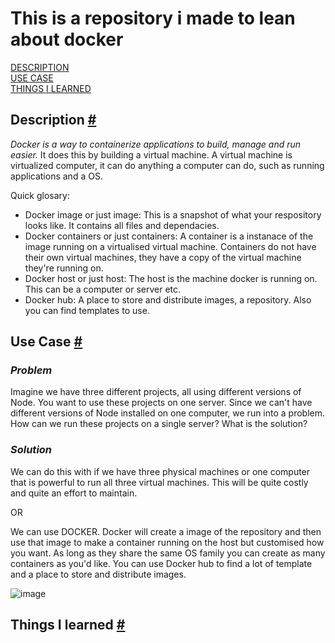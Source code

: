 # **This is a repository i made to lean about docker**

[DESCRIPTION](#description) 
<br>
[USE CASE](#use-case) 
<br>
[THINGS I LEARNED](#things-i-learned) 

## **Description** <a href="#description">#</a>

*Docker is a way to containerize applications to build, manage and run easier.* It does this by building a virtual machine. A virtual machine is virtualized computer, it can do anything a computer can do, such as running applications and a OS. 

Quick glosary:

- Docker image or just image: This is a snapshot of what your respository looks like. It contains all files and dependacies.
- Docker containers or just containers: A container is a instanace of the image running on a virtualised virtual machine. Containers do not have their own virtual machines, they have a copy of the virtual machine they're running on.
- Docker host or just host: The host is the machine docker is running on. This can be a computer or server etc.
- Docker hub: A place to store and distribute images, a repository. Also you can find templates to use.


## **Use Case** <a href="#use-case">#</a>

### *Problem*

Imagine we have three different projects, all using different versions of Node. You want to use these projects on one server. Since we can't have different versions of Node installed on one computer, we run into a problem. How can we run these projects on a single server? What is the solution?

### *Solution*

We can do this with if we have three physical machines or one computer that is powerful to run all three virtual machines. This will be quite costly and quite an effort to maintain.

OR

We can use DOCKER. Docker will create a image of the repository and then use that image to make a container running on the host but customised how you want. As long as they share the same OS family you can create as many containers as you'd like. You can use Docker hub to find a lot of template and a place to store and distribute images.

![image](https://github.com/dylan909/Docker/assets/73878448/ed891556-913e-4ba9-8925-15536d7f82eb)

## Things I learned <a href="#things-i-learned">#</a>
